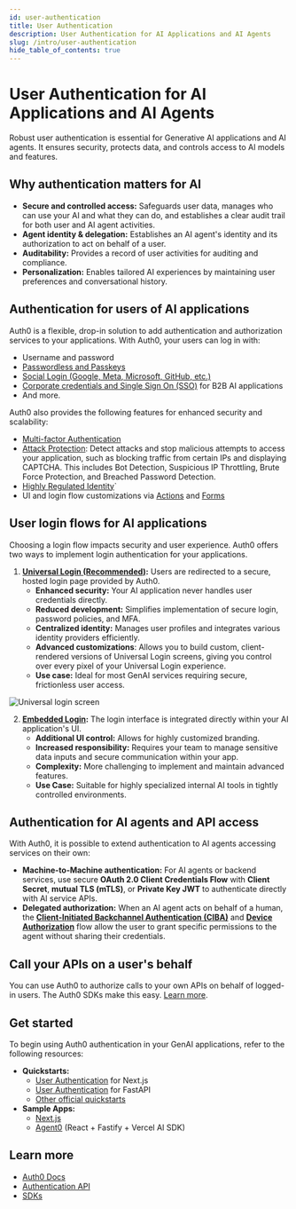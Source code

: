 ```yaml
---
id: user-authentication
title: User Authentication
description: User Authentication for AI Applications and AI Agents
slug: /intro/user-authentication
hide_table_of_contents: true
---
```


# User Authentication for AI Applications and AI Agents

Robust user authentication is essential for Generative AI applications and AI agents. It ensures security, protects data, and controls access to AI models and features.

## Why authentication matters for AI

- **Secure and controlled access:** Safeguards user data, manages who can use your AI and what they can do, and establishes a clear audit trail for both user and AI agent activities.
- **Agent identity & delegation:** Establishes an AI agent's identity and its authorization to act on behalf of a user.
- **Auditability:** Provides a record of user activities for auditing and compliance.
- **Personalization:** Enables tailored AI experiences by maintaining user preferences and conversational history.

## Authentication for users of AI applications

Auth0 is a flexible, drop-in solution to add authentication and authorization services to your applications. With Auth0, your users can log in with:

- Username and password
- [Passwordless and Passkeys](https://auth0.com/docs/authenticate/passwordless)
- [Social Login (Google, Meta, Microsoft, GitHub, etc.)](https://auth0.com/docs/authenticate/passwordless#social-login)
- [Corporate credentials and Single Sign On (SSO)](https://auth0.com/docs/authenticate/single-sign-on) for B2B AI applications
- And more.

Auth0 also provides the following features for enhanced security and scalability:

- [Multi-factor Authentication](https://auth0.com/docs/secure/multi-factor-authentication)
- [Attack Protection](https://auth0.com/docs/secure/attack-protection): Detect attacks and stop malicious attempts to access your application, such as blocking traffic from certain IPs and displaying CAPTCHA. This includes Bot Detection, Suspicious IP Throttling, Brute Force Protection, and Breached Password Detection.
- [Highly Regulated Identity](https://auth0.com/docs/secure/highly-regulated-identity)\`
- UI and login flow customizations via [Actions](https://auth0.com/docs/customize/actions) and [Forms](https://auth0.com/docs/customize/forms)

<!-- *![User authentication concept][image1]* -->

## User login flows for AI applications

Choosing a login flow impacts security and user experience. Auth0 offers two ways to implement login authentication for your applications.

1. [**Universal Login (Recommended)**](https://auth0.com/docs/authenticate/login/auth0-universal-login)**:** Users are redirected to a secure, hosted login page provided by Auth0.
   - **Enhanced security:** Your AI application never handles user credentials directly.
   - **Reduced development:** Simplifies implementation of secure login, password policies, and MFA.
   - **Centralized identity:** Manages user profiles and integrates various identity providers efficiently.
   - **Advanced customizations**: Allows you to build custom, client-rendered versions of Universal Login screens, giving you control over every pixel of your Universal Login experience.
   - **Use case:** Ideal for most GenAI services requiring secure, frictionless user access.

![Universal login screen](/img/universal_login.png)

2. [**Embedded Login**](https://auth0.com/docs/authenticate/login/embedded-login)**:** The login interface is integrated directly within your AI application's UI.
   - **Additional UI control:** Allows for highly customized branding.
   - **Increased responsibility:** Requires your team to manage sensitive data inputs and secure communication within your app.
   - **Complexity:** More challenging to implement and maintain advanced features.
   - **Use Case:** Suitable for highly specialized internal AI tools in tightly controlled environments.

## Authentication for AI agents and API access

With Auth0, it is possible to extend authentication to AI agents accessing services on their own:

- **Machine-to-Machine authentication:** For AI agents or backend services, use secure **OAuth 2.0 Client Credentials Flow** with **Client Secret**, **mutual TLS (mTLS)**, or **Private Key JWT** to authenticate directly with AI service APIs.
- **Delegated authorization:** When an AI agent acts on behalf of a human, the **[Client-Initiated Backchannel Authentication (CIBA)](https://auth0.com/docs/get-started/authentication-and-authorization-flow/client-initiated-backchannel-authentication-flow/user-authentication-with-ciba)** and **[Device Authorization](https://auth0.com/docs/get-started/authentication-and-authorization-flow/device-authorization-flow)** flow allow the user to grant specific permissions to the agent without sharing their credentials.

## Call your APIs on a user's behalf

You can use Auth0 to authorize calls to your own APIs on behalf of logged-in users. The Auth0 SDKs make this easy. [Learn more](./call-your-apis-on-users-behalf).

## Get started

To begin using Auth0 authentication in your GenAI applications, refer to the following resources:

- **Quickstarts:**
  - [User Authentication](../user-authentication) for Next.js
  - [User Authentication](../user-authentication) for FastAPI
  - [Other official quickstarts](https://auth0.com/docs/quickstarts)
- **Sample Apps:**
  - [Next.js](https://github.com/auth0-samples/auth0-ai-samples/tree/main/authenticate-users/next-js)
  - [Agent0](https://github.com/auth0-samples/agent0) (React + Fastify + Vercel AI SDK)

## Learn more

- [Auth0 Docs](https://auth0.com/docs/articles)
- [Authentication API](https://auth0.com/docs/api/authentication)
- [SDKs](https://auth0.com/docs/libraries)
